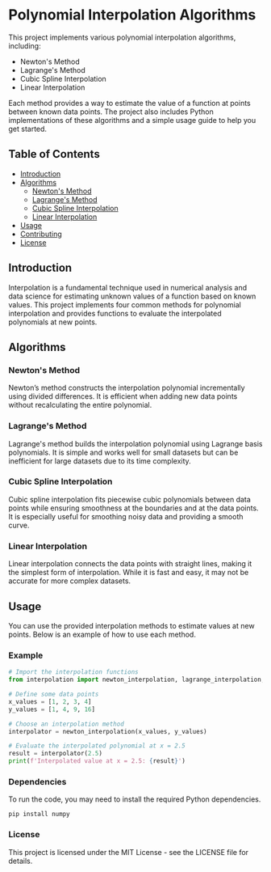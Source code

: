 # Polynomial Interpolation Algorithms

This project implements various polynomial interpolation algorithms, including:

- Newton's Method
- Lagrange's Method
- Cubic Spline Interpolation
- Linear Interpolation

Each method provides a way to estimate the value of a function at points between known data points. The project also includes Python implementations of these algorithms and a simple usage guide to help you get started.

## Table of Contents

- [Introduction](#introduction)
- [Algorithms](#algorithms)
  - [Newton's Method](#newtons-method)
  - [Lagrange's Method](#lagranges-method)
  - [Cubic Spline Interpolation](#cubic-spline-interpolation)
  - [Linear Interpolation](#linear-interpolation)
- [Usage](#usage)
- [Contributing](#contributing)
- [License](#license)

## Introduction

Interpolation is a fundamental technique used in numerical analysis and data science for estimating unknown values of a function based on known values. This project implements four common methods for polynomial interpolation and provides functions to evaluate the interpolated polynomials at new points.

## Algorithms

### Newton's Method

Newton’s method constructs the interpolation polynomial incrementally using divided differences. It is efficient when adding new data points without recalculating the entire polynomial.

### Lagrange's Method

Lagrange's method builds the interpolation polynomial using Lagrange basis polynomials. It is simple and works well for small datasets but can be inefficient for large datasets due to its time complexity.

### Cubic Spline Interpolation

Cubic spline interpolation fits piecewise cubic polynomials between data points while ensuring smoothness at the boundaries and at the data points. It is especially useful for smoothing noisy data and providing a smooth curve.

### Linear Interpolation

Linear interpolation connects the data points with straight lines, making it the simplest form of interpolation. While it is fast and easy, it may not be accurate for more complex datasets.

## Usage

You can use the provided interpolation methods to estimate values at new points. Below is an example of how to use each method.

### Example

```python
# Import the interpolation functions
from interpolation import newton_interpolation, lagrange_interpolation, cubic_spline_interpolation, linear_interpolation

# Define some data points
x_values = [1, 2, 3, 4]
y_values = [1, 4, 9, 16]

# Choose an interpolation method
interpolator = newton_interpolation(x_values, y_values)

# Evaluate the interpolated polynomial at x = 2.5
result = interpolator(2.5)
print(f'Interpolated value at x = 2.5: {result}')
```

### Dependencies
To run the code, you may need to install the required Python dependencies.
```
pip install numpy
```

### License
This project is licensed under the MIT License - see the LICENSE file for details.
